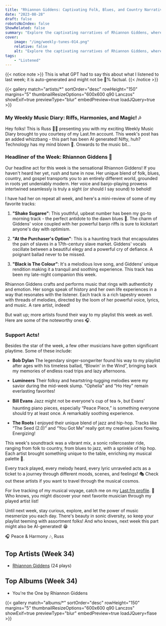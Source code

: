 ```yaml
---
title: "Rhiannon Giddens: Captivating Folk, Blues, and Country Narratives"
date: "2023-08-28"
draft: false
robotsNoIndex: false
ShowRelated: false
summary: "Explore the captivating narratives of Rhiannon Giddens, where folk meets blues and country. Her emotional melodies and striking lyrics will leave you captivated!"
cover:
    image: "/img/weekly-tunes-014.png"
    relative: false
    alt: "Explore the captivating narratives of Rhiannon Giddens, where folk meets blues and country. Her emotional melodies and striking lyrics will leave you captivated!"
tags:
    - "Listened"
---
```


{{< notice note >}}
This is what GPT had to say this about what I listened to last week; it is auto-generated and might not be 💯% factual.
{{< /notice >}}

{{< gallery match="artists/*" sortOrder="desc" rowHeight="150" margins="5" thumbnailResizeOptions="600x600 q90 Lanczos" showExif=true previewType="blur" embedPreview=true loadJQuery=true >}}

### **My Weekly Music Diary: Riffs, Harmonies, and Magic! 🎶**

Hey folks! This is Russ 💁‍♂️ presenting you with my exciting Weekly Music Diary brought to you courtesy of my Last.fm account. This week's post has an added whizzbang - this part has been AI generated! Nifty, huh? Technology has my mind blown 🤯. Onwards to the music bit...

### **Headliner of the Week: Rhiannon Giddens 🎤**

Our headline act for this week is the sensational Rhiannon Giddens! If you haven't heard her yet, rush and tune in now. Her unique blend of folk, blues, country, and gospel transports you to an entirely different world, grounded in roots yet undeniably modern. Her voice and banjo-playing prowess intertwined seamlessly is truly a sight (or should I say sound) to behold! 

I have had her on repeat all week, and here's a mini-review of some of my favorite tracks:

1. **"Shake Sugaree"**: This youthful, upbeat number has been my go-to morning track - the perfect antidote to the dawn blues 🌄. The charm of Giddens' voice coupled with her powerful banjo riffs is sure to kickstart anyone's day with optimism.

2. **"At the Purchaser's Option"**: This is a haunting track that encapsulates the pain of slaves in a 17th-century slave market. Giddens' vocals oscillate between a beautiful elegy and a powerful cry of defiance. A poignant ballad never to be missed.

3. **"Black is The Colour"**: It's a melodious love song, and Giddens' unique rendition making it a tranquil and soothing experience. This track has been my late-night companion this week.

Rhiannon Giddens crafts and performs music that rings with authenticity and emotion. Her songs speak of history and her own life experiences in a way that resonates with the listener. Each track is a rich tapestry woven with threads of melodies, directed by the loom of her powerful voice, lyrics, and music. A rare artist, indeed!

But wait up; more artists found their way to my playlist this week as well. Here are some of the noteworthy ones 🎧.

### **Support Acts!**

Besides the star of the week, a few other musicians have gotten significant playtime. Some of these include:

- **Bob Dylan** The legendary singer-songwriter found his way to my playlist after ages with his timeless ballad, “Blowin' in the Wind”, bringing back my memories of endless road trips and lazy afternoons. 

- **Lumineers** Their folksy and heartstring-tugging melodies were my savior during the mid-week slump. "Ophelia" and "Ho Hey" remain everlasting favorites!

- **Bill Evans** Jazz might not be everyone's cup of tea ☕, but Evans' haunting piano pieces, especially “Peace Piece,” is something everyone should try at least once. A remarkably soothing experience.

- **The Roots** I enjoyed their unique blend of jazz and hip-hop. Tracks like “The Seed (2.0)” and “You Got Me” really got my creative juices flowing. Energizing!

This week's soundtrack was a vibrant mix, a sonic rollercoaster ride, ranging from folk to country, from blues to jazz, with a sprinkle of hip hop. Each artist brought something unique to the table, enriching my musical palette 🎨.

Every track played, every melody heard, every lyric unraveled acts as a ticket to a journey through different moods, scenes, and feelings! 🎭 Check out these artists if you want to travel through the musical cosmos.

For live tracking of my musical voyage, catch me on my [Last.fm profile](https://www.last.fm/user/RussMckendrick). 🚀 Who knows, you might discover your next favorite musician through my played artist list!

Until next week, stay curious, explore, and let the power of music mesmerize you each day. There's beauty in sonic diversity, so keep your playlist teeming with assortment folks! And who knows, next week this part might also be AI-generated! 😁

🎧 Peace & Harmony 🎶,
Russ

## Top Artists (Week 34)

- [Rhiannon Giddens](https://www.russ.fm/artist/rhiannon-giddens/) (24 plays)


## Top Albums (Week 34)

- You're the One by Rhiannon Giddens


{{< gallery match="albums/*" sortOrder="desc" rowHeight="150" margins="5" thumbnailResizeOptions="600x600 q90 Lanczos" showExif=true previewType="blur" embedPreview=true loadJQuery=flase >}}